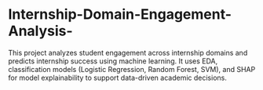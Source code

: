 # Internship-Domain-Engagement-Analysis-
This project analyzes student engagement across internship domains and predicts internship success using machine learning. It uses EDA, classification models (Logistic Regression, Random Forest, SVM), and SHAP for model explainability to support data-driven academic decisions.

